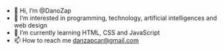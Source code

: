 - 👋 Hi, I’m @DanoZap
- 👀 I’m interested in programming, technology, artificial intelligences and web design
- 🌱 I’m currently learning HTML, CSS and JavaScript
- 📫 How to reach me danzapcar@gmail.com
